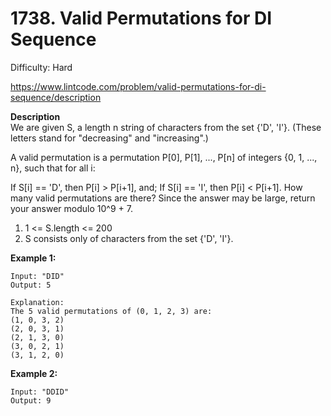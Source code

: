 # 1738. Valid Permutations for DI Sequence

Difficulty: Hard

https://www.lintcode.com/problem/valid-permutations-for-di-sequence/description

**Description**  
We are given S, a length n string of characters from the set {'D', 'I'}. (These letters stand for "decreasing" and "increasing".)

A valid permutation is a permutation P[0], P[1], ..., P[n] of integers {0, 1, ..., n}, such that for all i:

If S[i] == 'D', then P[i] > P[i+1], and;
If S[i] == 'I', then P[i] < P[i+1].
How many valid permutations are there? Since the answer may be large, return your answer modulo 10^9 + 7.

1. 1 <= S.length <= 200
2. S consists only of characters from the set {'D', 'I'}.

**Example 1:**
```
Input: "DID"
Output: 5

Explanation: 
The 5 valid permutations of (0, 1, 2, 3) are:
(1, 0, 3, 2)
(2, 0, 3, 1)
(2, 1, 3, 0)
(3, 0, 2, 1)
(3, 1, 2, 0)
```

**Example 2:**
```
Input: "DDID"
Output: 9
```
